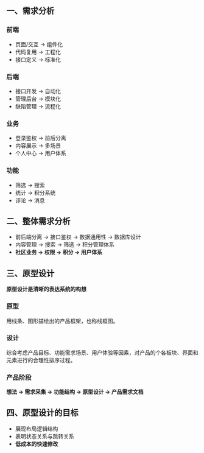 ## 一、需求分析
### 前端
* 页面/交互 -> 组件化
* 代码复用 -> 工程化
* 接口定义 -> 标准化

### 后端
* 接口开发 -> 自动化
* 管理后台 -> 模块化
* 缺陷管理 -> 流程化

### 业务
* 登录鉴权 -> 前后分离
* 内容展示 -> 多场景
* 个人中心 -> 用户体系

### 功能
* 筛选 -> 搜索
* 统计 -> 积分系统
* 评论 -> 消息

## 二、整体需求分析
* 前后端分离 -> 接口鉴权 -> 数据通用性 -> 数据库设计
* 内容管理 -> 搜索 -> 筛选 -> 积分管理体系
* **社区业务 -> 权限 -> 积分 -> 用户体系**

## 三、原型设计

**原型设计是清晰的表达系统的构想**

### 原型
用线条、图形描绘出的产品框架，也称线框图。

### 设计
综合考虑产品目标、功能需求场景、用户体验等因素，对产品的个各板块、界面和元素进行的合理性排序过程。

### 产品阶段
**想法 -> 需求采集 -> 功能结构 -> 原型设计 -> 产品需求文档**

## 四、原型设计的目标
* 展现布局逻辑结构
* 表明状态关系与跳转关系
* **低成本的快速修改**

